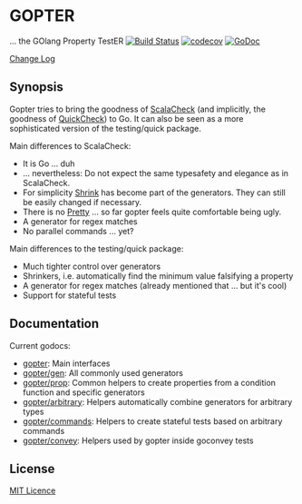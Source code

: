 # GOPTER

... the GOlang Property TestER
[![Build Status](https://travis-ci.org/rerorero/gopter.svg?branch=master)](https://travis-ci.org/rerorero/gopter)
[![codecov](https://codecov.io/gh/rerorero/gopter/branch/master/graph/badge.svg)](https://codecov.io/gh/rerorero/gopter)
[![GoDoc](https://godoc.org/github.com/rerorero/gopter?status.png)](https://godoc.org/github.com/rerorero/gopter)

[Change Log](CHANGELOG.md)

## Synopsis

Gopter tries to bring the goodness of [ScalaCheck](https://www.scalacheck.org/) (and implicitly, the goodness of [QuickCheck](http://hackage.haskell.org/package/QuickCheck)) to Go.
It can also be seen as a more sophisticated version of the testing/quick package.

Main differences to ScalaCheck:

* It is Go ... duh
* ... nevertheless: Do not expect the same typesafety and elegance as in ScalaCheck.
* For simplicity [Shrink](https://www.scalacheck.org/files/scalacheck_2.11-1.14.0-api/index.html#org.scalacheck.Shrink) has become part of the generators. They can still be easily changed if necessary.
* There is no [Pretty](https://www.scalacheck.org/files/scalacheck_2.11-1.14.0-api/index.html#org.scalacheck.util.Pretty) ... so far gopter feels quite comfortable being ugly.
* A generator for regex matches
* No parallel commands ... yet?

Main differences to the testing/quick package:

* Much tighter control over generators
* Shrinkers, i.e. automatically find the minimum value falsifying a property
* A generator for regex matches (already mentioned that ... but it's cool)
* Support for stateful tests

## Documentation

Current godocs:

* [gopter](https://godoc.org/github.com/rerorero/gopter):  Main interfaces
* [gopter/gen](https://godoc.org/github.com/rerorero/gopter/gen): All commonly used generators
* [gopter/prop](https://godoc.org/github.com/rerorero/gopter/prop): Common helpers to create properties from a condition function and specific generators
* [gopter/arbitrary](https://godoc.org/github.com/rerorero/gopter/arbitrary): Helpers automatically combine generators for arbitrary types
* [gopter/commands](https://godoc.org/github.com/rerorero/gopter/commands): Helpers to create stateful tests based on arbitrary commands
* [gopter/convey](https://godoc.org/github.com/rerorero/gopter/convey): Helpers used by gopter inside goconvey tests

## License

[MIT Licence](http://opensource.org/licenses/MIT)
